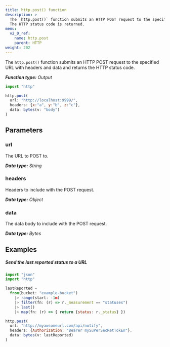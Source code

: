 ```yaml
---
title: http.post() function
description: >
  The `http.post()` function submits an HTTP POST request to the specified URL with headers and data.
  The HTTP status code is returned.
menu:
  v2_0_ref:
    name: http.post
    parent: HTTP
weight: 202
---
```


The `http.post()` function submits an HTTP POST request to the specified URL with
headers and data and returns the HTTP status code.

_**Function type:** Output_

```js
import "http"

http.post(
  url: "http://localhost:9999/",
  headers: {x:"a", y:"b", z:"c"},
  data: bytes(v: "body")
)
```

## Parameters

### url
The URL to POST to.

_**Data type:** String_

### headers
Headers to include with the POST request.

_**Data type:** Object_

### data
The data body to include with the POST request.

_**Data type:** Bytes_

## Examples

##### Send the last reported status to a URL
```js
import "json"
import "http"

lastReported =
  from(bucket: "example-bucket")
    |> range(start: -1m)
    |> filter(fn: (r) => r._measurement == "statuses")
    |> last()
    |> map(fn: (r) => { return {status: r._status} })

http.post(
  url: "http://myawsomeurl.com/api/notify",
  headers: {Authorization: "Bearer mySuPerSecRetTokEn"},
  data: bytes(v: lastReported)
)
```
